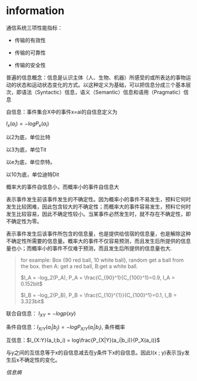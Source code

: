 # information

通信系统三项性能指标：

- 传输的有效性

- 传输的可靠性

- 传输的安全性

普遍的信息概念：信息是认识主体（人、生物、机器）所感受的或所表达的事物运动的状态和运动状态变化的方式。以这种定义为基础，可以把信息分成三个基本层次，即语法（Syntactic）信息，语义（Semantic）信息和语用（Pragmatic）信息



自信息：事件集合X中的事件x=ai的自信息定义为

$I_x(a_i) = -logP_x(a_i)$

以2为底，单位比特

以3为底，单位Tit

以e为底，单位奈特。

以10为底，单位迪特Dit

概率大的事件自信息小，而概率小的事件自信息大

表示事件发生前该事件发生的不确定性。因为概率小的事件不易发生，预料它何时发生比较困难，因此包含较大的不确定性；而概率大的事件容易发生，预料它何时发生比较容易，因此不确定性较小。当某事件必然发生时，就不存在不确定性，即不确定性为零。

表示事件发生后该事件所包含的信息量，也是提供给信宿的信息量，也是解除这种不确定性所需要的信息量。概率大的事件不仅容易预测，而且发生后所提供的信息量也小；而概率小的事件不仅难于预测，而且发生后所提供的信息量也大.

> for example: Box {90 red ball, 10 white ball}, random get a ball from the box. then A: get a red ball, B:get a white ball.
>
> $I_A = -log_2(P_A), P_A = \frac{C_{90}^1}{C_{100}^1}=0.9, I_A = 0.152bit$
>
> $I_B = -log_2(P_B), P_B = \frac{C_{10}^{1}}{C_{100}^1}=0.1, I_B = 3.323bit$

联合自信息： $I_{XY} = -logp(xy)$

条件自信息：$I_{X/Y}(a_i|b_j) = -logP_{X/Y}(a_i|b_i)$, 条件概率

互信息：$I_{X:Y}(a_I;b_i) = log\frac{P_{X|Y}(a_i|b_i)}{P_X(a_i)}$

与y之间的互信息等于x的自信息减去在y条件下x的自信息。因此I(x ; y)表示当y发生后x不确定性的变化。



*信息熵*

